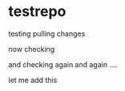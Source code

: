 # testrepo
testing
pulling changes

now checking

and checking again
and again ....

let me add this
